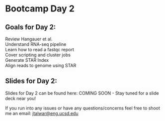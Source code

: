 # Bootcamp Day 2

## Goals for Day 2:
Review Hangauer et al.<br>
Understand RNA-seq pipeline <br>
Learn how to read a fastqc report<br>
Cover scripting and cluster jobs<br>
Generate STAR Index<br>
Align reads to genome using STAR<br>


## Slides for Day 2:

Slides for Day 2 can be found here: COMING SOON - Stay tuned for a slide deck near you!

If you run into any issues or have any questions/concerns feel free to shoot me an email: jtalwar@eng.ucsd.edu



